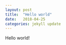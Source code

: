 ```yaml
---
layout: post
title:  "Hello world"
date:   2018-04-25
categories: jekyll update
---
```

Hello world!
